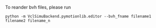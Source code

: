 To reander bvh files, please run

`python -m VclSimuBackend.pymotionlib.editor --bvh_fname filename1 filename2 filename_n`
